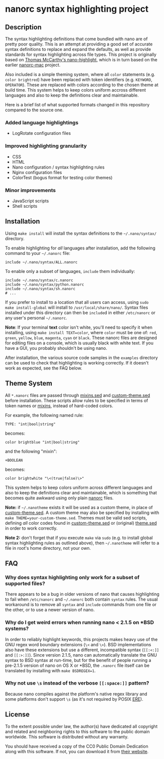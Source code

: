 nanorc syntax highlighting project
==================================

Description
-----------

The syntax highlighting definitions that come bundled with nano are of pretty poor quality. This is an attempt at providing a good set of accurate syntax definitions to replace and expand the defaults, as well as provide standards for syntax highlighting across file types. This project 
is originally based on [Thomas McCarthy's nano-highlight](https://github.com/twmccart/nano-highlight), which is in turn based on the earlier [nanorc-mac](https://github.com/richrad/nanorc-mac) project.

Also included is a simple theming system, where all `color` statements (e.g. `color brightred`) have been replaced with token identifiers (e.g. `KEYWORD`, `OPERATOR`). These are replaced with colors according to the chosen theme at build time. This system helps to keep colors uniform accross different languages and also to keep the definitions clear and maintainable.

Here is a brief list of what supported formats changed in this repository compared to the source one.

### Added language highlightings

  * LogRotate configuration files

### Improved highlighting granularity

  * CSS
  * HTML
  * Nano configuration / syntax highlighting rules
  * Nginx configuration files
  * ColorTest (bogus format for testing color themes)

### Minor improvements

  * JavaScript scripts
  * Shell scripts

Installation
------------

Using `make install` will install the syntax definitions to the
`~/.nano/syntax/` directory.

To enable highlighting for *all* languages after installation, add the
following command to your `~/.nanorc` file:

    include ~/.nano/syntax/ALL.nanorc

To enable only a subset of languages, `include` them individually:

    include ~/.nano/syntax/c.nanorc
    include ~/.nano/syntax/python.nanorc
    include ~/.nano/syntax/sh.nanorc
    # ...

If you prefer to install to a location that all users can access, using
`sudo make install-global` will install to `/usr/local/share/nano/`.
Syntax files installed under this directory can then be `include`d in
either `/etc/nanorc` or any user's personal `~/.nanorc`.

**Note**: If your terminal **text** color isn't white, you'll need to
specify it when installing, using `make install TEXT=color`, where
`color` must be one of: `red`, `green`, `yellow`, `blue`, `magenta`,
`cyan` or `black`. These nanorc files are designed for editing files on
a console, which is usually black with white text. If you have a GUI,
you probably shouldn't be using nano.

After installation, the various source code samples in the `examples`
directory can be used to check that highlighting is working correctly.
If it doesn't work as expected, see the FAQ below.

Theme System
------------

All `*.nanorc` files are passed through [mixins.sed] and [custom-theme.sed] before
installation. These scripts allow rules to be specified in terms of token
names or [mixins], instead of hard-coded colors.

For example, the following named rule:

    TYPE: "int|bool|string"

becomes:

    color brightblue "int|bool|string"

and the following "mixin":

    +BOOLEAN

becomes:

    color brightwhite "\<(true|false)\>"

This system helps to keep colors uniform across different languages and
also to keep the definitions clear and maintainable, which is something that
becomes quite awkward using only plain [nanorc] files.

**Note:** if `~/.nanotheme` exists it will be used as a custom theme, in
place of [custom-theme.sed]. A custom theme may also be specified by installing
with `make THEME=your-custom-theme.sed`. Themes must be valid sed scripts,
defining *all* color codes found in [custom-theme.sed] or (original) [theme.sed]
in order to work correctly.

**Note 2:** don't forget that if you execute `make` via `sudo` (e.g. to install
global syntax highlighting rules as outlined above), then `~/.nanotheme` will
refer to a file in root's home directory, not your own.

FAQ
----

### Why does syntax highlighting only work for a subset of supported files?

There appears to be a bug in older versions of nano that causes
highlighting to fail when `/etc/nanorc` and `~/.nanorc` both contain
`syntax` rules. The usual workaround is to remove all `syntax` and `include`
commands from one file or the other, or to use a newer version of nano.

### Why do I get weird errors when running nano < 2.1.5 on *BSD systems?

In order to reliably highlight keywords, this projects makes heavy use of
the GNU regex word boundary extensions (`\<` and `\>`). BSD implementations
also have these extensions but use a different, incompatible syntax
(`[[:<:]]` and `[[:>:]]`). Since version 2.1.5, nano can automatically
translate the GNU syntax to BSD syntax at run-time, but for the benefit of
people running a pre-2.1.5 version of nano on OS X or *BSD, the `.nanorc`
file itself can be translated by installing with `make BSDREGEX=1`.

### Why not use `\s` instead of the verbose `[[:space:]]` pattern?

Because nano compiles against the platform's native regex library and some
platforms don't support `\s` (as it's not required by POSIX [ERE]).

License
-------

To the extent possible under law, the author(s) have dedicated all copyright
and related and neighboring rights to this software to the public domain
worldwide. This software is distributed without any warranty.

You should have received a copy of the CC0 Public Domain Dedication along
with this software. If not, you can download it from [their website][CC0].

[nanorc]: http://www.nano-editor.org/dist/v2.3/nanorc.5.html
[custom-theme.sed]: https://github.com/YSakhno/nanorc/tree/master/custom-theme.sed
[theme.sed]: https://github.com/YSakhno/nanorc/tree/master/theme.sed
[mixins.sed]: https://github.com/YSakhno/nanorc/tree/master/mixins.sed
[mixins]: https://github.com/YSakhno/nanorc/tree/master/mixins
[ERE]: http://pubs.opengroup.org/onlinepubs/009695399/basedefs/xbd_chap09.html#tag_09_04
[CC0]: https://creativecommons.org/publicdomain/zero/1.0/
